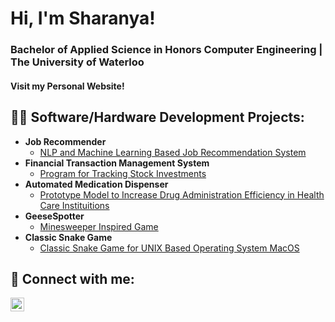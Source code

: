 <h1>Hi, I'm Sharanya!</h1> <h3>Bachelor of Applied Science in Honors Computer Engineering | The University of Waterloo</h3
<a href="https://sharanyabasu.github.io/Personal-Website/"><h4>Visit my Personal Website!</h4></a>

<h2>👩‍💻 Software/Hardware Development Projects:</h2>

- <b>Job Recommender</b>
  - [NLP and Machine Learning Based Job Recommendation System](https://github.com/SharanyaBasu/Job-Recommender)
- <b>Financial Transaction Management System</b>
  - [Program for Tracking Stock Investments](https://github.com/SharanyaBasu/Financial-Transaction-Tracker)
- <b>Automated Medication Dispenser	</b>
  - [Prototype Model to Increase Drug Administration Efficiency in Health Care Instituitions](https://github.com/SharanyaBasu/Automated-Medicine-Dispenser)
- <b>GeeseSpotter</b>
  - [Minesweeper Inspired Game](https://github.com/SharanyaBasu/GeeseSpotter)
- <b>Classic Snake Game</b>
  - [Classic Snake Game for UNIX Based Operating System MacOS](https://github.com/SharanyaBasu/Snake-Game)

<h2> 🤳 Connect with me:</h2>

[<img align="left" width="22px" src="https://cdn.jsdelivr.net/npm/simple-icons@v3/icons/linkedin.svg" />][linkedin]

[linkedin]: https://www.linkedin.com/in/sharanya-basu/
